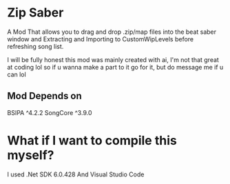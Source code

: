 # Zip Saber

A Mod That allows you to drag and drop .zip/map files into the beat saber window and Extracting and Importing to CustomWipLevels before refreshing song list.


I will be fully honest this mod was mainly created with ai, I'm not that great at coding lol so if u wanna make a part to it go for it, but do message me if u can lol

## Mod Depends on
BSIPA ^4.2.2
SongCore ^3.9.0


# What if I want to compile this myself?
I used .Net SDK 6.0.428
And Visual Studio Code
